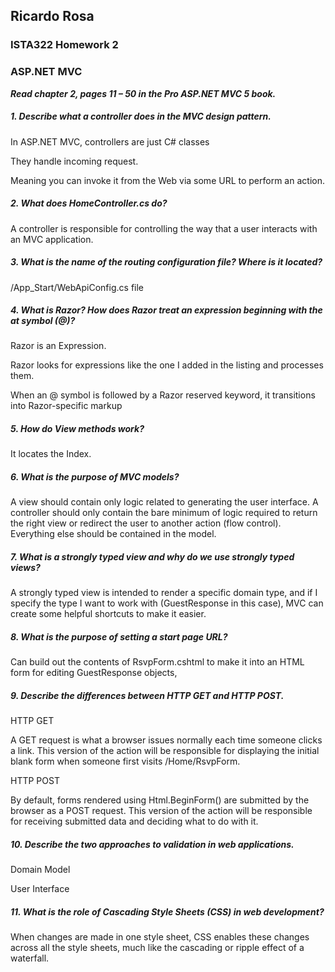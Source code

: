 ## Ricardo Rosa

### ISTA322 Homework 2

### ASP.NET MVC

***Read chapter 2, pages 11 – 50 in the Pro ASP.NET MVC 5 book.***

##### 1. Describe what a controller does in the MVC design pattern.
In ASP.NET MVC, controllers are just C# classes

They handle incoming request.

Meaning you can invoke it from the Web via some URL to perform an action.

##### 2.  What does HomeController.cs do?
A controller is responsible for controlling the way that a user interacts with an MVC application.

##### 3. What is the name of the routing configuration file? Where is it located?
/App_Start/WebApiConfig.cs file

##### 4. What is Razor? How does Razor treat an expression beginning with the at symbol (@)?
Razor is an Expression.

Razor looks for expressions like the one I added in the listing and processes them.

When an @ symbol is followed by a Razor reserved keyword, it transitions into Razor-specific markup

##### 5. How do View methods work?
It locates the Index.

##### 6. What is the purpose of MVC models?
A view should contain only logic related to generating the user interface. A controller should only contain the bare minimum of logic required to return the right view or redirect the user to another action (flow control). Everything else should be contained in the model.

##### 7. What is a strongly typed view and why do we use strongly typed views?
A strongly typed view is intended to render a specific domain type, and if I specify the type I want to work with (GuestResponse in this case), MVC can create some helpful shortcuts to make it easier.

##### 8. What is the purpose of setting a start page URL?
Can build out the contents of RsvpForm.cshtml to make it into an
HTML form for editing GuestResponse objects,

##### 9. Describe the differences between HTTP GET and HTTP POST.
HTTP GET

A GET request is what a browser issues normally each time someone clicks a link. This version of the action will be responsible for displaying the initial blank form when someone first visits /Home/RsvpForm.

HTTP POST

By default, forms rendered using Html.BeginForm() are submitted by the browser as a POST request. This version of the action will be responsible for receiving submitted data and deciding what to do with it.

##### 10. Describe the two approaches to validation in web applications.
Domain Model

User Interface

##### 11. What is the role of Cascading Style Sheets (CSS) in web development?
 When changes are made in one style sheet, CSS enables these changes across all the style sheets, much like the cascading or ripple effect of a waterfall.